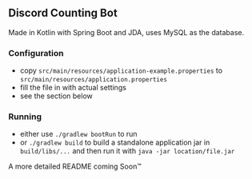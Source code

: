 ## Discord Counting Bot
Made in Kotlin with Spring Boot and JDA, uses MySQL as the database.

### Configuration
- copy `src/main/resources/application-example.properties` to `src/main/resources/application.properties`
- fill the file in with actual settings
- see the section below

### Running
- either use `./gradlew bootRun` to run
- or `./gradlew build` to build a standalone application jar in `build/libs/...` and then run it with `java -jar location/file.jar`

A more detailed README coming Soon™